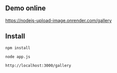 ## Demo online
https://nodejs-upload-image.onrender.com/gallery

## Install
```
npm install

node app.js

http://localhost:3000/gallery
```
